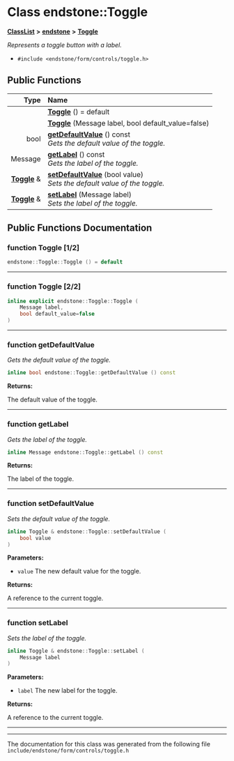 

# Class endstone::Toggle



[**ClassList**](annotated.md) **>** [**endstone**](namespaceendstone.md) **>** [**Toggle**](classendstone_1_1Toggle.md)



_Represents a toggle button with a label._ 

* `#include <endstone/form/controls/toggle.h>`





































## Public Functions

| Type | Name |
| ---: | :--- |
|   | [**Toggle**](#function-toggle-12) () = default<br> |
|   | [**Toggle**](#function-toggle-22) (Message label, bool default\_value=false) <br> |
|  bool | [**getDefaultValue**](#function-getdefaultvalue) () const<br>_Gets the default value of the toggle._  |
|  Message | [**getLabel**](#function-getlabel) () const<br>_Gets the label of the toggle._  |
|  [**Toggle**](classendstone_1_1Toggle.md) & | [**setDefaultValue**](#function-setdefaultvalue) (bool value) <br>_Sets the default value of the toggle._  |
|  [**Toggle**](classendstone_1_1Toggle.md) & | [**setLabel**](#function-setlabel) (Message label) <br>_Sets the label of the toggle._  |




























## Public Functions Documentation




### function Toggle [1/2]

```C++
endstone::Toggle::Toggle () = default
```




<hr>



### function Toggle [2/2]

```C++
inline explicit endstone::Toggle::Toggle (
    Message label,
    bool default_value=false
) 
```




<hr>



### function getDefaultValue 

_Gets the default value of the toggle._ 
```C++
inline bool endstone::Toggle::getDefaultValue () const
```





**Returns:**

The default value of the toggle. 





        

<hr>



### function getLabel 

_Gets the label of the toggle._ 
```C++
inline Message endstone::Toggle::getLabel () const
```





**Returns:**

The label of the toggle. 





        

<hr>



### function setDefaultValue 

_Sets the default value of the toggle._ 
```C++
inline Toggle & endstone::Toggle::setDefaultValue (
    bool value
) 
```





**Parameters:**


* `value` The new default value for the toggle. 



**Returns:**

A reference to the current toggle. 





        

<hr>



### function setLabel 

_Sets the label of the toggle._ 
```C++
inline Toggle & endstone::Toggle::setLabel (
    Message label
) 
```





**Parameters:**


* `label` The new label for the toggle. 



**Returns:**

A reference to the current toggle. 





        

<hr>

------------------------------
The documentation for this class was generated from the following file `include/endstone/form/controls/toggle.h`

